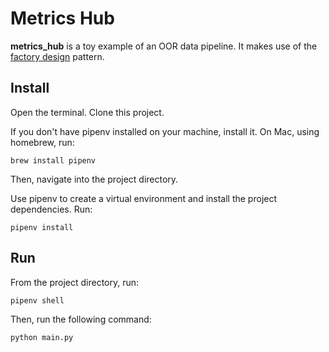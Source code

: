# Metrics Hub

**metrics_hub** is a toy example of an OOR data pipeline. It makes use of the [factory design](https://refactoring.guru/design-patterns/factory-method) pattern.

## Install
Open the terminal. Clone this project.

If you don't have pipenv installed on your machine, install it. On Mac, using homebrew, run:

`brew install pipenv`

Then, navigate into the project directory.

Use pipenv to create a virtual environment and install the project dependencies. Run:

`pipenv install`

## Run

From the project directory, run:

```pipenv shell```  

Then, run the following command:

```python main.py```
